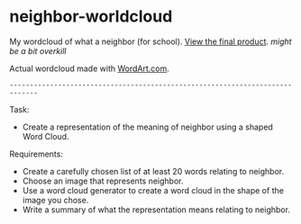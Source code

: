 # neighbor-worldcloud

My wordcloud of what a neighbor (for school). [View the final product](//mrhappyma.github.io/neighbor-worldcloud/). *might be a bit overkill*

Actual wordcloud made with [WordArt.com](//wordart.com).

`-----------------------------------------------------------------------------`

Task:

- Create a representation of the meaning of neighbor using a shaped Word Cloud.

Requirements:

- Create a carefully chosen list of at least 20 words relating to neighbor.
- Choose an image that represents neighbor.
- Use a word cloud generator to create a word cloud in the shape of the image you chose.
- Write a summary of what the representation means relating to neighbor.
